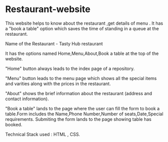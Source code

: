 # Restaurant-website
This website helps to know about the restaurant ,get details of menu . It has a "book a table" option which saves the time of standing in a queue at the restaurant.

Name of the Restaurant - Tasty Hub restaurant

It has the options named Home,Menu,About,Book a table  at the top of the website.

"Home" button always leads to the index page of a repository.

"Menu" button leads to the menu page which shows all the special items and varities along with the prices in the restaurant.

"About" shows the brief information about the restaurant (address and contact information).

"Book a table" lands to the page where the user can fill the form to book a table.Form includes the Name,Phone Number,Number of seats,Date,Special requirements.
Submiting the form lands to the page showing table has booked.

Technical Stack used : HTML , CSS.

